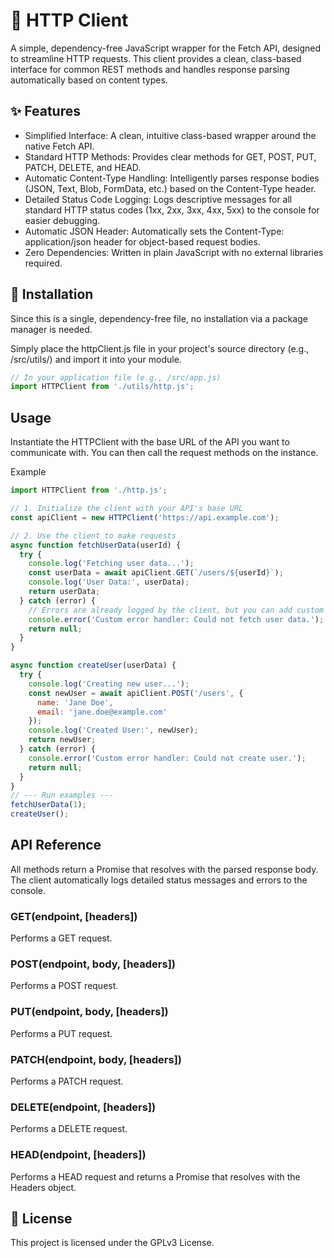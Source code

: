 # 📡 HTTP Client
A simple, dependency-free JavaScript wrapper for the Fetch API, designed to streamline HTTP requests. This client provides a clean, class-based interface for common REST methods and handles response parsing automatically based on content types.

##  ✨ Features
- Simplified Interface: A clean, intuitive class-based wrapper around the native Fetch API.
- Standard HTTP Methods: Provides clear methods for GET, POST, PUT, PATCH, DELETE, and HEAD.
- Automatic Content-Type Handling: Intelligently parses response bodies (JSON, Text, Blob, FormData, etc.) based on the Content-Type header.
- Detailed Status Code Logging: Logs descriptive messages for all standard HTTP status codes (1xx, 2xx, 3xx, 4xx, 5xx) to the console for easier debugging.
- Automatic JSON Header: Automatically sets the Content-Type: application/json header for object-based request bodies.
- Zero Dependencies: Written in plain JavaScript with no external libraries required.

## 🚀 Installation
Since this is a single, dependency-free file, no installation via a package manager is needed.

Simply place the httpClient.js file in your project's source directory (e.g., /src/utils/) and import it into your module.

```javascript
// In your application file (e.g., /src/app.js)
import HTTPClient from './utils/http.js';
```
## Usage
Instantiate the HTTPClient with the base URL of the API you want to communicate with. You can then call the request methods on the instance.

Example
```javascript
import HTTPClient from './http.js';

// 1. Initialize the client with your API's base URL
const apiClient = new HTTPClient('https://api.example.com');

// 2. Use the client to make requests
async function fetchUserData(userId) {
  try {
    console.log('Fetching user data...');
    const userData = await apiClient.GET(`/users/${userId}`);
    console.log('User Data:', userData);
    return userData;
  } catch (error) {
    // Errors are already logged by the client, but you can add custom handling
    console.error('Custom error handler: Could not fetch user data.');
    return null;
  }
}

async function createUser(userData) {
  try {
    console.log('Creating new user...');
    const newUser = await apiClient.POST('/users', {
      name: 'Jane Doe',
      email: 'jane.doe@example.com'
    });
    console.log('Created User:', newUser);
    return newUser;
  } catch (error) {
    console.error('Custom error handler: Could not create user.');
    return null;
  }
}
// --- Run examples ---
fetchUserData(1);
createUser();
```

## API Reference
All methods return a Promise that resolves with the parsed response body. The client automatically logs detailed status messages and errors to the console.

### GET(endpoint, [headers])
Performs a GET request.

### POST(endpoint, body, [headers])
Performs a POST request.

### PUT(endpoint, body, [headers])
Performs a PUT request.

### PATCH(endpoint, body, [headers])
Performs a PATCH request.

### DELETE(endpoint, [headers])
Performs a DELETE request.

### HEAD(endpoint, [headers])
Performs a HEAD request and returns a Promise that resolves with the Headers object.

## 📄 License
This project is licensed under the GPLv3 License.

